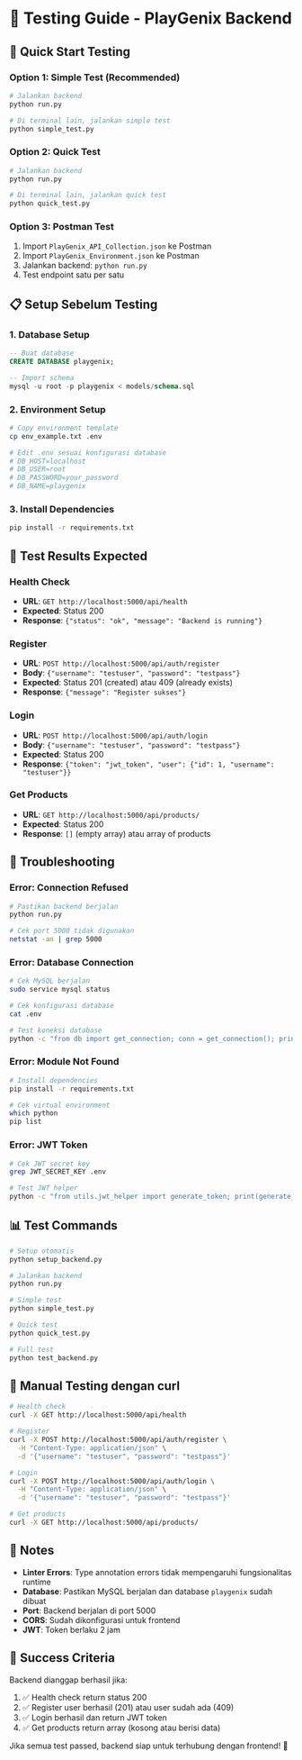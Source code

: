 # 🧪 Testing Guide - PlayGenix Backend

## 🚀 Quick Start Testing

### Option 1: Simple Test (Recommended)
```bash
# Jalankan backend
python run.py

# Di terminal lain, jalankan simple test
python simple_test.py
```

### Option 2: Quick Test
```bash
# Jalankan backend
python run.py

# Di terminal lain, jalankan quick test
python quick_test.py
```

### Option 3: Postman Test
1. Import `PlayGenix_API_Collection.json` ke Postman
2. Import `PlayGenix_Environment.json` ke Postman
3. Jalankan backend: `python run.py`
4. Test endpoint satu per satu

## 📋 Setup Sebelum Testing

### 1. Database Setup
```sql
-- Buat database
CREATE DATABASE playgenix;

-- Import schema
mysql -u root -p playgenix < models/schema.sql
```

### 2. Environment Setup
```bash
# Copy environment template
cp env_example.txt .env

# Edit .env sesuai konfigurasi database
# DB_HOST=localhost
# DB_USER=root
# DB_PASSWORD=your_password
# DB_NAME=playgenix
```

### 3. Install Dependencies
```bash
pip install -r requirements.txt
```

## 🧪 Test Results Expected

### Health Check
- **URL**: `GET http://localhost:5000/api/health`
- **Expected**: Status 200
- **Response**: `{"status": "ok", "message": "Backend is running"}`

### Register
- **URL**: `POST http://localhost:5000/api/auth/register`
- **Body**: `{"username": "testuser", "password": "testpass"}`
- **Expected**: Status 201 (created) atau 409 (already exists)
- **Response**: `{"message": "Register sukses"}`

### Login
- **URL**: `POST http://localhost:5000/api/auth/login`
- **Body**: `{"username": "testuser", "password": "testpass"}`
- **Expected**: Status 200
- **Response**: `{"token": "jwt_token", "user": {"id": 1, "username": "testuser"}}`

### Get Products
- **URL**: `GET http://localhost:5000/api/products/`
- **Expected**: Status 200
- **Response**: `[]` (empty array) atau array of products

## 🔧 Troubleshooting

### Error: Connection Refused
```bash
# Pastikan backend berjalan
python run.py

# Cek port 5000 tidak digunakan
netstat -an | grep 5000
```

### Error: Database Connection
```bash
# Cek MySQL berjalan
sudo service mysql status

# Cek konfigurasi database
cat .env

# Test koneksi database
python -c "from db import get_connection; conn = get_connection(); print('Database OK')"
```

### Error: Module Not Found
```bash
# Install dependencies
pip install -r requirements.txt

# Cek virtual environment
which python
pip list
```

### Error: JWT Token
```bash
# Cek JWT secret key
grep JWT_SECRET_KEY .env

# Test JWT helper
python -c "from utils.jwt_helper import generate_token; print(generate_token({'test': 'data'}))"
```

## 📊 Test Commands

```bash
# Setup otomatis
python setup_backend.py

# Jalankan backend
python run.py

# Simple test
python simple_test.py

# Quick test
python quick_test.py

# Full test
python test_backend.py
```

## 🎯 Manual Testing dengan curl

```bash
# Health check
curl -X GET http://localhost:5000/api/health

# Register
curl -X POST http://localhost:5000/api/auth/register \
  -H "Content-Type: application/json" \
  -d '{"username": "testuser", "password": "testpass"}'

# Login
curl -X POST http://localhost:5000/api/auth/login \
  -H "Content-Type: application/json" \
  -d '{"username": "testuser", "password": "testpass"}'

# Get products
curl -X GET http://localhost:5000/api/products/
```

## 📝 Notes

- **Linter Errors**: Type annotation errors tidak mempengaruhi fungsionalitas runtime
- **Database**: Pastikan MySQL berjalan dan database `playgenix` sudah dibuat
- **Port**: Backend berjalan di port 5000
- **CORS**: Sudah dikonfigurasi untuk frontend
- **JWT**: Token berlaku 2 jam

## 🎉 Success Criteria

Backend dianggap berhasil jika:
1. ✅ Health check return status 200
2. ✅ Register user berhasil (201) atau user sudah ada (409)
3. ✅ Login berhasil dan return JWT token
4. ✅ Get products return array (kosong atau berisi data)

Jika semua test passed, backend siap untuk terhubung dengan frontend! 🚀 